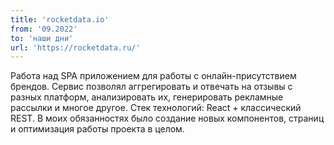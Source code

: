 ```yaml
---
title: 'rocketdata.io'
from: '09.2022'
to: 'наши дни'
url: 'https://rocketdata.ru/'
---
```


Работа над SPA приложением для работы с онлайн-присутствием брендов. Сервис позволял аггрегировать и отвечать на отзывы с разных платформ, анализировать их, генерировать рекламные рассылки и многое другое. Стек технологий: React + классический REST. В моих обязанностях было создание новых компонентов, страниц и оптимизация работы проекта в целом. 
